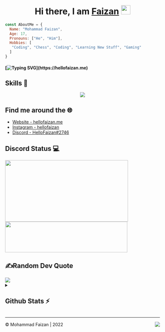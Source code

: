 <h1 align="center">Hi there, I am <b> <a href="https://www.instagram.com/curiousfaizan/"> Faizan</a> </b>  <img src="https://www.emoji.co.uk/files/apple-emojis/smileys-people-ios/90-waving-hand-sign.png" width="30px"></h1>

```js
const AboutMe = {
  Name: "Mohammad Faizan",
  Age: 17,
  Pronouns: ["He", "Him"],
  Hobbies: [
   "Coding", "Chess", "Coding", "Learning New Stuff", "Gaming" 
  ]
}
```

#### [![Typing SVG](https://readme-typing-svg.demolab.com/?lines=Hello+Everyone+It's+me+Faizan;I+love+Coding+and+programming;)](https://hellofaizan.me)
    

## Skills 🚀

<p align="center">
  <a href="https://discord.gg/EHthxHRUmr">
    <img src="https://skillicons.dev/icons?i=next,kotlin,js,typescript,discord,androidstudio,bots,flutter,java,nodejs,react,mysql,firebase,mongodb," />
  </a>
</p>

## Find me around the 🌐

- [Website - hellofaizan.me](https://hellofaizan.me)
- [Instagram - hellofaizan](https://instagram.com/curiousfaizan)
- [Discord - HelloFaizan#2746](https://discord.com/users/890232380265222215)

## Discord Status 💻

<a href="https://discord.com/users/890232380265222215">
     <img src="https://lanyard.cnrad.dev/api/890232380265222215?idleMessage=Just%20Chillin..." width="400" height="200" />
</a>
<br>
<a href="https://discord.gg/EHthxHRUmr">
     <img src="https://invidget.switchblade.xyz/EHthxHRUmr" width="398" height="100" />
</a>

## ✍️Random Dev Quote
<img src="https://quotes-github-readme.vercel.app/api?type=horizontal&theme=dark"/>

<details>
  <summary>
    <h2> Github Stats ⚡ </h2>
  </summary>
<a href="https://github.com/hellofaizan">
  <img align="center" src="https://github-readme-stats.vercel.app/api?username=hellofaizan&amp;show_icons=true&amp;theme=radical" height="160"  witdh="480" />
</a>
<a href="https://github.com/hellofaizan">
  <img align="center" src="https://github-readme-streak-stats.herokuapp.com/?user=hellofaizan&amp;show_icons=true&amp;theme=radical" height="160" witdh="480" />
</a>
<a href="https://github.com/hellofaizan">
  <img align="center" src="https://github-readme-stats.vercel.app/api/top-langs/?username=hellofaizan&layout=compact&theme=tokyonight" height="160" witdh="480" />
</a>
</details>
<hr />
<div>
<img align="right" src="https://visitor-badge.laobi.icu/badge?page_id=hellofaizan.hellofaizan&" />
©️ Mohammad Faizan | 2022
</div>
